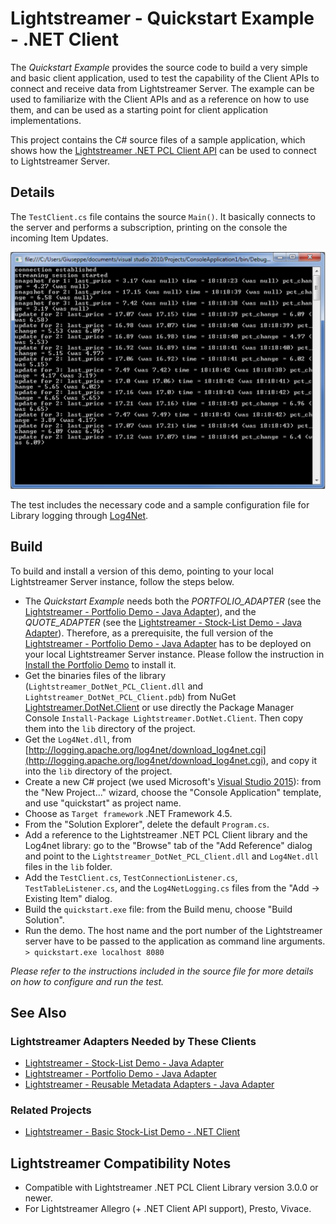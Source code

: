 # Lightstreamer - Quickstart Example - .NET Client #
<!-- START DESCRIPTION lightstreamer-example-quickstart-client-dotnet -->
The *Quickstart Example* provides the source code to build a very simple and basic client application, used to test the capability of the Client APIs to connect and receive data from Lightstreamer Server. The example can be used to familiarize with the Client APIs and as a reference on how to use them, and can be used as a starting point for client application implementations.

This project contains the C# source files of a sample application, which shows how the [Lightstreamer .NET PCL Client API](http://www.lightstreamer.com/api/ls-pcl-client/latest/) can be used to connect to Lightstreamer Server.
<!-- END DESCRIPTION lightstreamer-example-quickstart-client-dotnet -->

## Details

The `TestClient.cs` file contains the source `Main()`. It basically connects to the server and performs a subscription, printing on the console the incoming Item Updates.

![screenshot](screen_qs.png)

The test includes the necessary code and a sample configuration file for Library logging through [Log4Net](http://logging.apache.org/log4net/index.html).


## Build

To build and install a version of this demo, pointing to your local Lightstreamer Server instance, follow the steps below.

* The *Quickstart Example* needs both the *PORTFOLIO_ADAPTER* (see the [Lightstreamer - Portfolio Demo - Java Adapter](https://github.com/Lightstreamer/Lightstreamer-example-Portfolio-adapter-java)), and the *QUOTE_ADAPTER* (see the [Lightstreamer - Stock-List Demo - Java Adapter](https://github.com/Lightstreamer/Lightstreamer-example-StockList-adapter-java)). Therefore, as a prerequisite, the full version of the [Lightstreamer - Portfolio Demo - Java Adapter](https://github.com/Lightstreamer/Lightstreamer-example-Portfolio-adapter-java) has to be deployed on your local Lightstreamer Server instance. Please follow the instruction in [Install the Portfolio Demo](https://github.com/Lightstreamer/Lightstreamer-example-Portfolio-adapter-java#install-the-portfolio-demo) to install it.
* Get the  binaries files of the library (`Lightstreamer_DotNet_PCL_Client.dll` and `Lightstreamer_DotNet_PCL_Client.pdb`) from NuGet [Lightstreamer.DotNet.Client](https://www.nuget.org/packages/Lightstreamer.DotNet.Client/) or use directly the Package Manager Console `Install-Package Lightstreamer.DotNet.Client`. Then copy them into the `lib` directory of the project.
* Get the `Log4Net.dll`, from [http://logging.apache.org/log4net/download_log4net.cgi](http://logging.apache.org/log4net/download_log4net.cgi), and copy it into the `lib` directory of the project.
* Create a new C# project (we used Microsoft's [Visual Studio 2015](http://www.visualstudio.com/it-it/products/visual-studio-express-vs)): from the "New Project..." wizard, choose the "Console Application" template, and use "quickstart" as project name.
* Choose as `Target framework` .NET Framework 4.5.
* From the "Solution Explorer", delete the default `Program.cs`.
* Add a reference to the Lightstreamer .NET PCL Client library and the Log4net library: go to the "Browse" tab of the "Add Reference" dialog and point to the `Lightstreamer_DotNet_PCL_Client.dll` and `Log4Net.dll` files in the `lib` folder.
* Add the `TestClient.cs`, `TestConnectionListener.cs`, `TestTableListener.cs`, and the `Log4NetLogging.cs` files from the "Add -> Existing Item" dialog.
* Build the `quickstart.exe` file: from the Build menu, choose "Build Solution".
* Run the demo. The host name and the port number of the Lightstreamer server have to be passed to the application as command line arguments.<BR/>
`> quickstart.exe localhost 8080`

*Please refer to the instructions included in the source file for more details on how to configure and run the test.*

## See Also

### Lightstreamer Adapters Needed by These Clients 
<!-- START RELATED_ENTRIES -->

* [Lightstreamer - Stock-List Demo - Java Adapter](https://github.com/Lightstreamer/Lightstreamer-example-Stocklist-adapter-java)
* [Lightstreamer - Portfolio Demo - Java Adapter](https://github.com/Lightstreamer/Lightstreamer-example-Portfolio-adapter-java)
* [Lightstreamer - Reusable Metadata Adapters - Java Adapter](https://github.com/Lightstreamer/Lightstreamer-example-ReusableMetadata-adapter-java)

<!-- END RELATED_ENTRIES -->
### Related Projects 

* [Lightstreamer - Basic Stock-List Demo - .NET Client](https://github.com/Lightstreamer/Lightstreamer-example-StockList-client-dotnet)

## Lightstreamer Compatibility Notes

- Compatible with Lightstreamer .NET PCL Client Library version 3.0.0 or newer.
- For Lightstreamer Allegro (+ .NET Client API support), Presto, Vivace.
